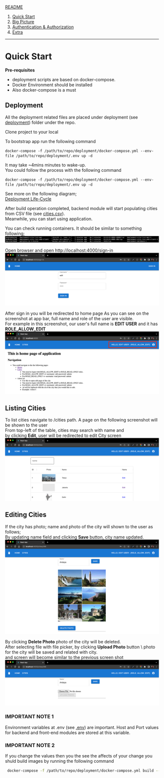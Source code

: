 [README](./README.md)
1. [Quick Start](./quick-start.md)
2. [Big Picture](./big-picture.md)
3. [Authentication & Authorization](./auth.md)
4. [Extra](./extra.md)

--- 

# Quick Start
**Pre-requisites**
- deployment scripts are based on docker-compose.
- Docker Environment should be installed
- Also docker-compose is a must

## Deployment
All the deployment related files are placed under deployment (see [deployment](./deployment)) folder under the repo.

Clone project to your local

To bootstrap app run the following command
```shell
docker-compose -f /path/to/repo/deployment/docker-compose.yml --env-file /path/to/repo/deployment/.env up -d
```
It may take ~4mins minutes to wake-up. \
You could follow the process with the following command
````shell
docker-compose -f /path/to/repo/deployment/docker-compose.yml --env-file /path/to/repo/deployment/.env up -d
````
See more on the following diagram; \
[Deployment Life-Cycle](./documentation/deployment-life-cycle-v1.png)

After build operation completed, backend module will start populating cities from CSV file (see [cities.csv](./city-list-api/city-list-rest/src/main/resources/data/cities.csv)). \
Meanwhile, you can start using application.

You can check running containers. It should be similar to something following; \
![ss-docker-ps](./documentation/screenshots/ss-docker-ps.png)

Open browser and open http://localhost:4000/sign-in
![ss-sign-in](./documentation/screenshots/ss-sign-in.png)

After sign in you will be redirected to home page
As you can see on the screenshot at app bar, full name and role of the user are visible. \
For example in this screenshot, our user's full name is **EDIT USER** and it has **ROLE_ALLOW_EDIT**
![ss-home](./documentation/screenshots/ss-home.png)

## Listing Cities
To list cities navigate to /cities path. A page on the following screenshot will be shown to the user \
From top-left of the table, cities may search with name and \
by clicking **Edit**, user will be redirected to edit City screen
![ss-cities](./documentation/screenshots/ss-cities.png)


## Editing Cities
If the city has photo; name and photo of the city will shown to the user as follows; \
By updating name field and clicking **Save** button, city name updated. \
![ss-edit-with-photo](./documentation/screenshots/ss-edit-with-photo.png)

By clicking **Delete Photo** photo of the city will be deleted. \
After selecting file with file picker, by clicking **Upload Photo** button \ 
photo for the city will be saved and related with city. \
and screen will become similar to the previous screen shot
![ss-edit-without-photo](./documentation/screenshots/ss-edit-without-photo.png)

### IMPORTANT NOTE 1
Environment variables at .env (see [.env](./deployment/.env)) are important. Host and Port values for backend and front-end modules are stored at this variable.

### IMPORTANT NOTE 2
If you change the values then you the see the affects of your change you shuld build images by running the following command
````bash
 docker-compose -f /path/to/repo/deployment/docker-compose.yml build --no-cache
````
